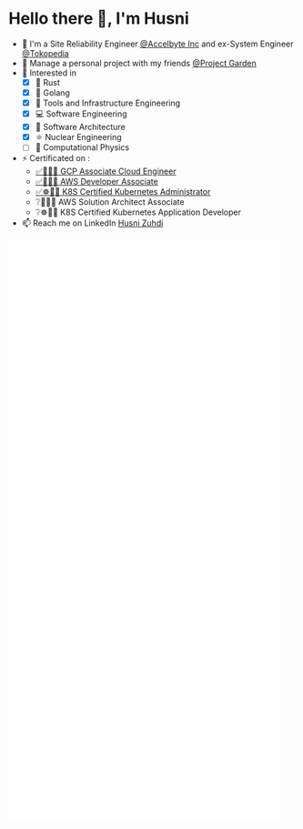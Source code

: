 # Hello there 👋, I'm Husni

- 🔭 I'm a Site Reliability Engineer [@Accelbyte Inc](https://accelbyte.io/) and ex-System Engineer [@Tokopedia](https://www.tokopedia.com/)
- 🎋 Manage a personal project with my friends [@Project Garden](https://github.com/project-garden)
- 🌱 Interested in
  - [x] 🦀 Rust
  - [x] 🦫 Golang
  - [x] 🧰 Tools and Infrastructure Engineering
  - [x] 💻 Software Engineering
  - [x] 📝 Software Architecture
  - [x] ⚛️ Nuclear Engineering
  - [ ] 🔬 Computational Physics
- ⚡ Certificated on :
  - [✅🌈👨‍💻 GCP Associate Cloud Engineer](https://www.credential.net/c2cbc5cd-b8ca-41fc-8417-f618631078e1)
  - [✅🍊👨‍💻 AWS Developer Associate](https://www.credly.com/badges/a76fc573-ac7d-479a-a391-9b597b667850/public_url)
  - [✅☸️👷‍♂️ K8S Certified Kubernetes Administrator](https://www.credly.com/badges/a7ef8fab-b735-4c73-9fe2-39e14e2a458d/public_url)
  - ❔🍊👷‍♂️ AWS Solution Architect Associate
  - ❔☸️👨‍💻 K8S Certified Kubernetes Application Developer
- 📫 Reach me on LinkedIn [Husni Zuhdi](https://www.linkedin.com/in/husni-naufal-zuhdi/)

![Metric](./github-metrics.svg)
